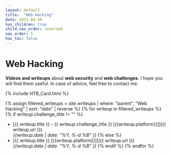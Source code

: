 ```yaml
---
layout: default
title:  "Web Hacking"
date: 2021-04-30
has_children: true
child_nav_order: reversed
nav_order: 5
has_toc: false
---
```


# Web Hacking 
**Videos and writeups** about **web security** and **web challenges**.
I hope you will find them useful. In case of advice, feel free to contact me.

{% include HTB_Card.html %}

{% assign filtered_writeups = site.writeups | where: "parent", "Web Hacking" | sort: "date" | reverse %}
{% for writeup in filtered_writeups %}
{% if writeup.challenge_title != "" %}
- [{{ writeup.title }} - {{ writeup.challenge_title }} \[{{writeup.platform}}\]]({{ writeup.url }})<br>
*{{writeup.date | date: "%Y, %-d %B" }}*
{% else %}
- [{{ writeup.title }} \[{{writeup.platform}}\]]({{ writeup.url }})<br>
*{{writeup.date | date: "%Y, %-d %B" }}*
{% endif %}
{% endfor %}


